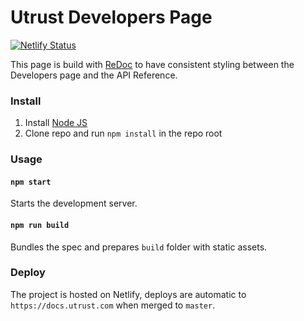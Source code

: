 # Utrust Developers Page

[![Netlify Status](https://api.netlify.com/api/v1/badges/79dd4173-485f-41ed-bc18-e75cbeaca004/deploy-status)](https://app.netlify.com/sites/jolly-keller-612a14/deploys)

This page is build with [ReDoc](https://github.com/Redocly/redoc) to have consistent styling between the Developers page and the API Reference.

### Install

1. Install [Node JS](https://nodejs.org/)
2. Clone repo and run `npm install` in the repo root

### Usage

#### `npm start`

Starts the development server.

#### `npm run build`

Bundles the spec and prepares `build` folder with static assets.

### Deploy

The project is hosted on Netlify, deploys are automatic to `https://docs.utrust.com` when merged to `master`.
